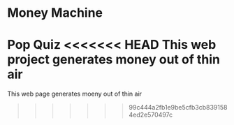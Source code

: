 # Money Machine
 Pop Quiz
<<<<<<< HEAD
This web project generates money out of thin air
=======
This web page generates moeny out of thin air
>>>>>>> 99c444a2fb1e9be5cfb3cb8391584ed2e570497c
